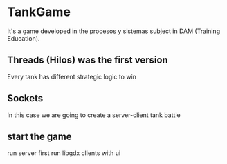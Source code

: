 
# TankGame

It's a game developed in the procesos y sistemas subject in DAM (Training Education). 

## Threads (Hilos) was the first version
Every tank has different strategic logic to win

## Sockets 
In this case we are going to create a server-client tank battle

## start the game
run server first
run libgdx clients with ui
